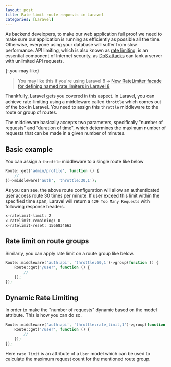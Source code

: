 ```yaml
---
layout: post
title: Rate limit route requests in Laravel
categories: [Laravel]
---
```


As backend developers, to make our web application full proof we need to make sure our application is running as efficiently as possible all the time. Otherwise, everyone using your database will suffer from slow performance. API limiting, which is also known as [rate limiting](https://en.wikipedia.org/wiki/Rate_limiting), is an essential component of Internet security, as [DoS attacks](https://en.wikipedia.org/wiki/Denial-of-service_attack) can tank a server with unlimited API requests.

{:.you-may-like}
> You may like this if you're using Laravel 8 ➔ [New RateLimiter facade for defining named rate limiters in Laravel 8](/new-ratelimiter-facade-in-laravel-8/)

Thankfully, Laravel gets you covered in this aspect. In Laravel, you can achieve rate-limiting using a middleware called `throttle` which comes out of the box in Laravel. You need to assign this `throttle` middleware to the route or group of routes.

The middleware basically accepts two parameters, specifically "number of requests" and "duration of time", which determines the maximum number of requests that can be made in a given number of minutes. 

## Basic example

You can assign a `throttle` middleware to a single route like below

```php
Route::get('admin/profile', function () {
    //
})->middleware('auth', 'throttle:30,1');
```

As you can see, the above route configuration will allow an authenticated user access route 30 times per minute. If user exceed this limit within the specified time span, Laravel will return a `429 Too Many Requests` with following response headers.

```bash
x-ratelimit-limit: 2
x-ratelimit-remaining: 0
x-ratelimit-reset: 1566834663
```

## Rate limit on route groups

Similarly, you can apply rate limit on a route group like below.

```php
Route::middleware('auth:api', 'throttle:60,1')->group(function () {
    Route::get('/user', function () {
        //
    });
});
```

## Dynamic Rate Limiting

In order to make the "number of requests" dynamic based on the model attribute. This is how you can do so.

```php
Route::middleware('auth:api', 'throttle:rate_limit,1')->group(function () {
    Route::get('/user', function () {
        //
    });
});
```

Here `rate_limit` is an attribute of a `User` model which can be used to calculate the maximum request count for the mentioned route group.